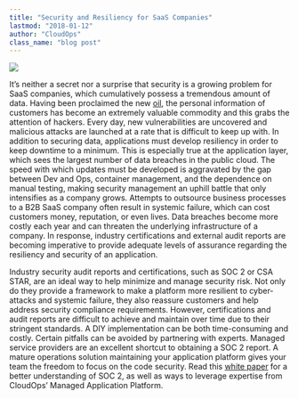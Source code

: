 ```yaml
---
title: "Security and Resiliency for SaaS Companies"
lastmod: "2018-01-12"
author: "CloudOps"
class_name: "blog post"
---
```


<img src="/images/blog/post/cybersecurity.png" class="main-blog-image">

<p> It’s neither a secret nor a surprise that security is a growing problem for SaaS companies, which cumulatively possess a tremendous amount of data. Having been proclaimed the new <a href="https://www.economist.com/news/leaders/21721656-data-economy-demands-new-approach-antitrust-rules-worlds-most-valuable-resource?fsrc=scn/tw/te/rfd/pe" target="_blank">oil</a>, the personal information of customers has become an extremely valuable commodity and this grabs the attention of hackers. Every day, new vulnerabilities are uncovered and malicious attacks are launched at a rate that is difficult to keep up with. In addition to securing data, applications must develop resiliency in order to keep downtime to a minimum. This is especially true at the application layer, which sees the largest number of data breaches in the public cloud. The speed with which updates must be developed is aggravated by the gap between Dev and Ops, container management, and the dependence on manual testing, making security management an uphill battle that only intensifies as a company grows. Attempts to outsource business processes to a B2B SaaS company often result in systemic failure, which can cost customers money, reputation, or even lives. Data breaches become more costly each year and can threaten the underlying infrastructure of a company. In response, industry certifications and external audit reports are becoming imperative to provide adequate levels of assurance regarding the resiliency and security of an application.</p>

<p>Industry security audit reports and certifications, such as SOC 2 or CSA STAR, are an ideal way to help minimize and manage security risk. Not only do they provide a framework to make a platform more resilient to cyber-attacks and systemic failure, they also reassure customers and help address security compliance requirements. However, certifications and audit reports are difficult to achieve and maintain over time due to their stringent standards. A DIY implementation can be both time-consuming and costly. Certain pitfalls can be avoided by partnering with experts. Managed service providers are an excellent shortcut to obtaining a SOC 2 report. A mature operations solution maintaining your application platform gives your team the freedom to focus on the code security. Read this <a href="https://hubs.ly/H09DFLz0" target="_blank">white paper</a> for a better understanding of SOC 2, as well as ways to leverage expertise from CloudOps’ Managed Application Platform.</p>